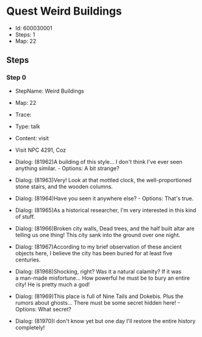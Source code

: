 # Quest Weird Buildings

- Id: 600030001
- Steps: 1
- Map: 22

## Steps

### Step 0
- StepName:  Weird Buildings
- Map:  22
- Trace:  
- Type:  talk
- Content:  visit
- Visit NPC 4291, Coz

- Dialog: (81962)A building of this style... I don't think I've ever seen anything similar. - Options: A bit strange?
- Dialog: (81963)Very! Look at that mottled clock, the well-proportioned stone stairs, and the wooden columns.
- Dialog: (81964)Have you seen it anywhere else? - Options: That's true.
- Dialog: (81965)As a historical researcher, I'm very interested in this kind of stuff.
- Dialog: (81966)Broken city walls, Dead trees, and the half built altar are telling us one thing! This city sank into the ground over one night.
- Dialog: (81967)According to my brief observation of these ancient objects here, I believe the city has been buried for at least five centuries.
- Dialog: (81968)Shocking, right? Was it a natural calamity? If it was a man-made misfortune... How powerful he must be to bury an entire city! He is pretty much a god!
- Dialog: (81969)This place is full of Nine Tails and Dokebis. Plus the rumors about ghosts... There must be some secret hidden here! - Options: What secret?
- Dialog: (81970)I don't know yet but one day I'll restore the entire history completely!


